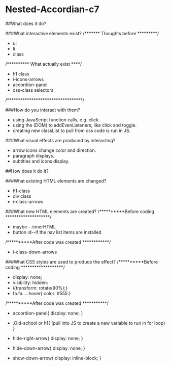 # Nested-Accordian-c7

##What does it do?

###What interactive elements exist?
/******* Thoughts before  *********/
* ul
* li
* class

/********** What actually exist ****/

* h1 class
* i-icons-arrows
* accordion-panel
* css-class selectors

/**********************************/

###How do you interact with them?

* using JavaScript function calls, e.g. click.
* using the (DOM) to addEvenListeners, like click and toggle.
* creating new classList to pull from css code is run in JS.

###What visual effects are produced by interacting?

* arrow icons change color and direction.
* paragraph displays.
* subtitles and icons display.



##How does it do it?

###What existing HTML elements are changed?
* h1-class
* div class
* i-class-arrows



###What new HTML elements are created?
/**********Before coding ********************/

* maybe--.innerHTML
* button id--if the nav list items are installed

/**********After code was created ************/

* i-class-down-arrows

###What CSS styles are used to produce the effect?
/**********Before coding  *******************/

* display: none;
* visibility: hidden:
* i{transform: rotate(90%);}
* fa.fa....:hover{ color: #555:}

/**********After code was created ***********/

* accordion-panel{
   display: none;
 }

* .Old-school or h1{
   (pull into JS to create a new variable to run in for loop)
 }

* hide-right-arrow{
   display: none;
 }

* hide-down-arrow{
   display: none;
 }

* show-down-arrow{
   display: inline-block;
 }
